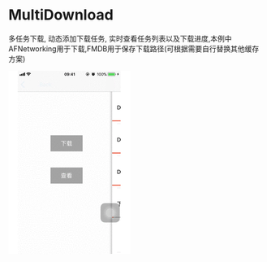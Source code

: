 # MultiDownload
多任务下载, 动态添加下载任务, 实时查看任务列表以及下载进度,本例中AFNetworking用于下载,FMDB用于保存下载路径(可根据需要自行替换其他缓存方案)


![效果图](https://github.com/iBoCoding/MultiDownload/blob/master/example.gif)
